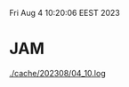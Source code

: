 Fri Aug  4 10:20:06 EEST 2023
# JAM
<a href='./cache/202308/04_10.log'>./cache/202308/04_10.log</a>
